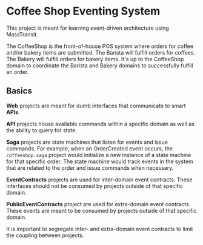 # Coffee Shop Eventing System

This project is meant for learning event-driven architecture using MassTransit.

The CoffeeShop is the front-of-house POS system where orders for coffee and/or bakery items are submitted. The Barista will fulfill orders for coffees. The Bakery will fulfill orders for bakery items. It's up to the CoffeeShop domain to coordinate the Barista and Bakery domains to successfully fulfill an order.

## Basics

**Web** projects are meant for dumb interfaces that communicate to smart **APIs**.

**API** projects house available commands within a specific domain as well as the ability to query for state.

**Saga** projects are state machines that listen for events and issue commands. For example, when an OrderCreated event occurs, the `coffeeshop.saga` project would initialize a new instance of a state machine for that specific order. The state machine would track events in the system that are related to the order and issue commands when necessary.

**EventContracts** projects are used for inter-domain event contracts. These interfaces should not be consumed by projects outside of that specific domain.

**PublicEventContracts** project are used for extra-domain event contracts. These events are meant to be consumed by projects outside of that specific domain.

It is important to segregate inter- and extra-domain event contracts to limit the coupling between projects.
